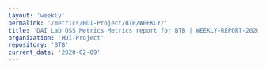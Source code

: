 ```yaml
---
layout: 'weekly'
permalink: '/metrics/HDI-Project/BTB/WEEKLY/'
title: 'DAI Lab OSS Metrics Metrics report for BTB | WEEKLY-REPORT-2020-02-09'
organization: 'HDI-Project'
repository: 'BTB'
current_date: '2020-02-09'
---
```

